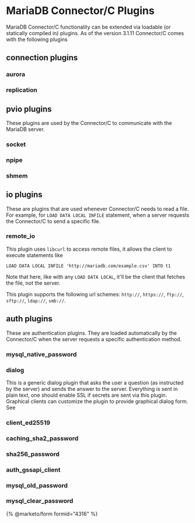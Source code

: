 # MariaDB Connector/C Plugins

MariaDB Connector/C functionality can be extended via loadable (or statically compiled in) plugins. As of the version 3.1.11 Connector/C comes with the following plugins

## connection plugins

### aurora

### replication

## pvio plugins

These plugins are used by the Connector/C to communicate with the MariaDB server.

### socket

### npipe

### shmem

## io plugins

These are plugins that are used whenever Connector/C needs to read a file.\
For example, for `LOAD DATA LOCAL INFILE` statement, when a server requests the Connector/C to send a specific file.

### remote\_io

This plugin uses `libcurl` to access remote files, it allows the client to execute statements like

`LOAD DATA LOCAL INFILE 'http://mariadb.com/example.csv' INTO t1`

Note that here, like with any `LOAD DATA LOCAL`, it'll be the client that fetches the file, not the server.

This plugin supports the following url schemes: `http://`, `https://`, `ftp://`, `sftp://`, `ldap://`, `smb://`.

## auth plugins

These are authentication plugins. They are loaded automatically by the Connector/C when the server requests a specific authentication method.

### mysql\_native\_password

### dialog

This is a generic dialog plugin that asks the user a question (as instructed by the server) and sends the answer to the server. Everything is sent in plain text, one should enable SSL if secrets are sent via this plugin.\
Graphical clients can customize the plugin to provide graphical dialog form. See

### client\_ed25519

### caching\_sha2\_password

### sha256\_password

### auth\_gssapi\_client

### mysql\_old\_password

### mysql\_clear\_password

{% @marketo/form formid="4316" %}
